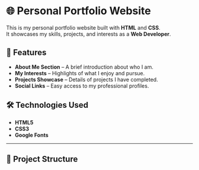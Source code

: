 # 🌐 Personal Portfolio Website

This is my personal portfolio website built with **HTML** and **CSS**.  
It showcases my skills, projects, and interests as a **Web Developer**.


## 🚀 Features
- **About Me Section** – A brief introduction about who I am.  
- **My Interests** – Highlights of what I enjoy and pursue.  
- **Projects Showcase** – Details of projects I have completed.  
- **Social Links** – Easy access to my professional profiles.   


## 🛠️ Technologies Used
- **HTML5**
- **CSS3**
- **Google Fonts**

---

## 📂 Project Structure
